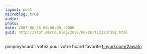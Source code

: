```yaml
---
layout: post
microblog: true
audio: 
photo: 
date: 2007-06-26 00:00:00 -0000
guid: http://xtof.micro.blog/2007/06/26/t121237192.html
---
```

pimpmyhcard : votez pour votre hcard favorite [tinyurl.com/2awatn](http://tinyurl.com/2awatn)
